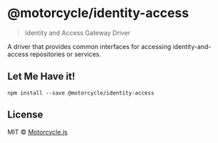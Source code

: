 # @motorcycle/identity-access

> Identity and Access Gateway Driver

A driver that provides common interfaces for accessing identity-and-access 
repositories or services.

## Let Me Have it!

```
npm install --save @motorcycle/identity-access
```

## License

MIT © [Motorcycle.js](http://github.com/motorcyclejs)